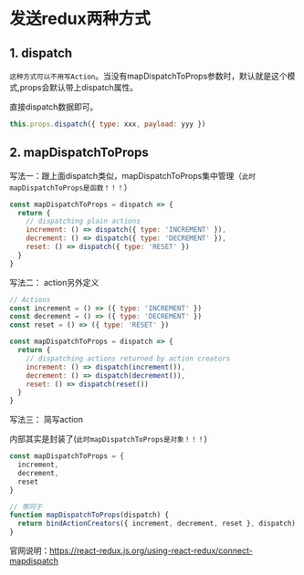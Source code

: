 # 发送redux两种方式

## 1. dispatch

`这种方式可以不用写Action`。当没有mapDispatchToProps参数时，默认就是这个模式,props会默认带上dispatch属性。

直接dispatch数据即可。

``` js
this.props.dispatch({ type: xxx, payload: yyy })
```

##  2. mapDispatchToProps

写法一：跟上面dispatch类似，mapDispatchToProps集中管理（`此时mapDispatchToProps是函数！！！`）
``` js
const mapDispatchToProps = dispatch => {
  return {
    // dispatching plain actions
    increment: () => dispatch({ type: 'INCREMENT' }),
    decrement: () => dispatch({ type: 'DECREMENT' }),
    reset: () => dispatch({ type: 'RESET' })
  }
}
```

写法二： action另外定义

``` js
// Actions
const increment = () => ({ type: 'INCREMENT' })
const decrement = () => ({ type: 'DECREMENT' })
const reset = () => ({ type: 'RESET' })

const mapDispatchToProps = dispatch => {
  return {
    // dispatching actions returned by action creators
    increment: () => dispatch(increment()),
    decrement: () => dispatch(decrement()),
    reset: () => dispatch(reset())
  }
}
```

写法三： 简写action

内部其实是封装了(`此时mapDispatchToProps是对象！！！`)

``` js
const mapDispatchToProps = {
  increment,
  decrement,
  reset
}

// 等同于
function mapDispatchToProps(dispatch) {
  return bindActionCreators({ increment, decrement, reset }, dispatch)
}
```

官网说明：https://react-redux.js.org/using-react-redux/connect-mapdispatch